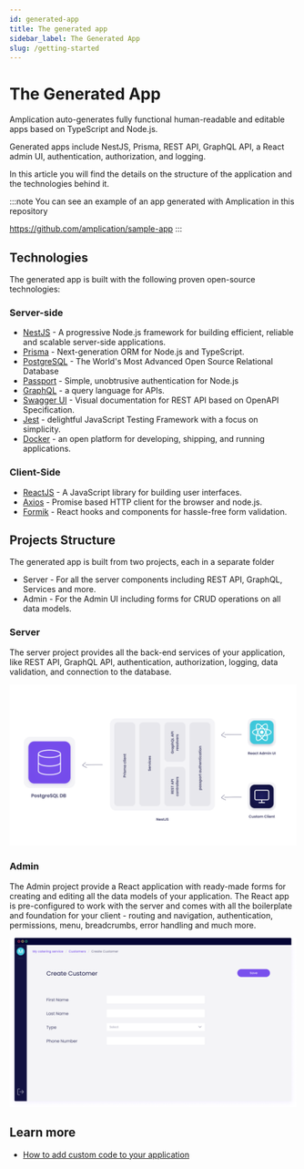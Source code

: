 ```yaml
---
id: generated-app
title: The generated app
sidebar_label: The Generated App
slug: /getting-started
---
```


# The Generated App

Amplication auto-generates fully functional human-readable and editable apps based on TypeScript and Node.js.

Generated apps include NestJS, Prisma, REST API, GraphQL API, a React admin UI, authentication, authorization, and logging.

In this article you will find the details on the structure of the application and the technologies behind it.

:::note
You can see an example of an app generated with Amplication in this repository

https://github.com/amplication/sample-app
:::

## Technologies

The generated app is built with the following proven open-source technologies:

### Server-side

- [NestJS](https://nestjs.com/) - A progressive Node.js framework for building efficient, reliable and scalable server-side applications.
- [Prisma](https://www.prisma.io/) - Next-generation ORM
  for Node.js and TypeScript.
- [PostgreSQL](https://www.postgresql.org/) - The World's Most Advanced Open Source Relational Database
- [Passport](http://www.passportjs.org/) - Simple, unobtrusive authentication for Node.js
- [GraphQL](https://graphql.org/) - a query language for APIs.
- [Swagger UI](https://swagger.io/) - Visual documentation for REST API based on OpenAPI Specification.
- [Jest](https://jestjs.io/) - delightful JavaScript Testing Framework with a focus on simplicity.
- [Docker](https://www.docker.com/) - an open platform for developing, shipping, and running applications.

### Client-Side

- [ReactJS](https://reactjs.org/) - A JavaScript library for building user interfaces.
- [Axios](https://github.com/axios/axios) - Promise based HTTP client for the browser and node.js.
- [Formik](https://formik.org/) - React hooks and components for hassle-free form validation.

## Projects Structure

The generated app is built from two projects, each in a separate folder

- Server - For all the server components including REST API, GraphQL, Services and more.
- Admin - For the Admin UI including forms for CRUD operations on all data models.

### Server

The server project provides all the back-end services of your application, like REST API, GraphQL API, authentication, authorization, logging, data validation, and connection to the database.

![](./assets/generated-app/app-components.png)

### Admin

The Admin project provide a React application with ready-made forms for creating and editing all the data models of your application. The React app is pre-configured to work with the server and comes with all the boilerplate and foundation for your client - routing and navigation, authentication, permissions, menu, breadcrumbs, error handling and much more.

![](./assets/generated-app/admin-ui.png)

## Learn more

- [How to add custom code to your application](/docs/how-to/custom-code)
